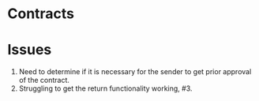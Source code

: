 # Contracts

# Issues

1. Need to determine if it is necessary for the sender to get prior approval of the contract.
2. Struggling to get the return functionality working, #3.
